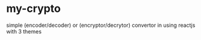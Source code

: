 # my-crypto
simple (encoder/decoder) or (encryptor/decrytor) convertor in using reactjs with 3 themes
